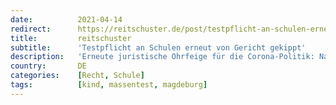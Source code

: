 ```yaml
---
date:          2021-04-14
redirect:      https://reitschuster.de/post/testpflicht-an-schulen-erneut-von-gericht-gekippt/
title:         reitschuster
subtitle:      'Testpflicht an Schulen erneut von Gericht gekippt'
description:   'Erneute juristische Ohrfeige für die Corona-Politik: Nach Weimar, Weilheim und Arnsberg gibt es jetzt ein weiteres Urteil gegen die Corona-Maßnahmen. Das Verwaltungsgericht Magdeburg untersagte die Testpflicht an Schulen – vorerst für drei Tage.'
country:       DE
categories:    [Recht, Schule]
tags:          [kind, massentest, magdeburg]
---
```

